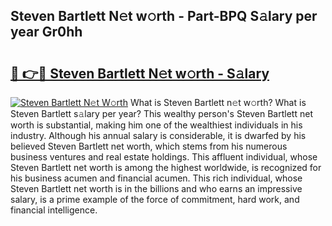 ## Steven Bartlett N𝚎t w𝚘rth - Part-BPQ S𝚊lary per year Gr0hh

# <h2><a href="http://gc1s4ef.nevu.top/?p=Steven+Bartlett">🔗 👉🔴 Steven Bartlett N𝚎t w𝚘rth - S𝚊lary</a></h2>

[![Steven Bartlett N𝚎t W𝚘rth](https://i.imgur.com/Oavwk0R.jpeg)](http://gc1s4ef.nevu.top/?p=Steven+Bartlett)
What is Steven Bartlett n𝚎t w𝚘rth? What is Steven Bartlett s𝚊lary per year?
This wealthy person's Steven Bartlett net worth is substantial, making him one of the wealthiest individuals in his industry. Although his annual salary is considerable, it is dwarfed by his believed Steven Bartlett net worth, which stems from his numerous business ventures and real estate holdings. This affluent individual, whose Steven Bartlett net worth is among the highest worldwide, is recognized for his business acumen and financial acumen. This rich individual, whose Steven Bartlett net worth is in the billions and who earns an impressive salary, is a prime example of the force of commitment, hard work, and financial intelligence.
